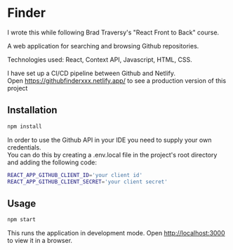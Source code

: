 # Finder

I wrote this while following Brad Traversy's "React Front to Back" course.

A web application for searching and browsing Github repositories.

Technologies used: React, Context API, Javascript, HTML, CSS.

I have set up a CI/CD pipeline between Github and Netlify.  
Open <https://githubfinderxxx.netlify.app/> to see a production version of this project

## Installation

```sh
npm install
```

In order to use the Github API in your IDE you need to supply your own credentials.  
You can do this by creating a .env.local file in the project's root directory and adding the following code:

```sh
REACT_APP_GITHUB_CLIENT_ID='your client id'
REACT_APP_GITHUB_CLIENT_SECRET='your client secret'
```

## Usage

```sh
npm start
```

This runs the application in development mode.
Open <http://localhost:3000> to view it in a browser.
